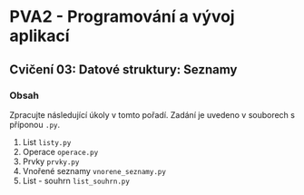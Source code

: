 # PVA2 - Programování a vývoj aplikací
## Cvičení 03: Datové struktury: Seznamy

### Obsah
Zpracujte následující úkoly v tomto pořadí. Zadání je uvedeno v souborech s příponou `.py`.

1. List `listy.py`
2. Operace `operace.py`
3. Prvky `prvky.py`
4. Vnořené seznamy `vnorene_seznamy.py`
5. List - souhrn `list_souhrn.py`
